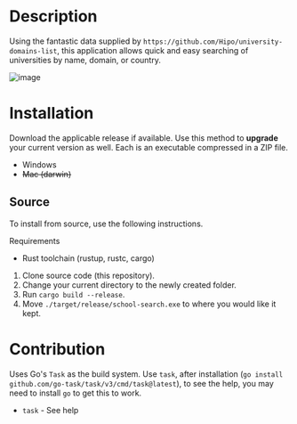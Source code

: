 # Description

Using the fantastic data supplied by `https://github.com/Hipo/university-domains-list`, this application allows quick and easy searching of universities by name, domain, or country.

![image](https://github.com/AceofSpades5757/school-search/assets/10341888/f2f8b7ad-3f8d-4b96-bbe9-95f70130b292)

# Installation

Download the applicable release if available. Use this method to **upgrade** your
current version as well. Each is an executable compressed in a ZIP file.

- Windows
- ~~Mac (darwin)~~

## Source

To install from source, use the following instructions.

Requirements

- Rust toolchain (rustup, rustc, cargo)

1. Clone source code (this repository).
1. Change your current directory to the newly created folder.
1. Run `cargo build --release`.
1. Move `./target/release/school-search.exe` to where you would like it kept.

# Contribution

Uses Go's `Task` as the build system. Use `task`, after installation (`go install github.com/go-task/task/v3/cmd/task@latest`), to see the help, you may need to
install `go` to get this to work.

- `task` - See help
